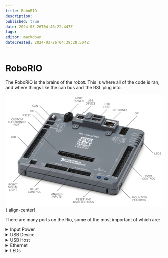 ```yaml
---
title: RoboRIO
description: 
published: true
date: 2024-03-26T04:46:22.447Z
tags: 
editor: markdown
dateCreated: 2024-03-26T04:39:28.504Z
---
```


# RoboRIO
The RoboRIO is the brains of the robot. This is where all of the code is ran, and where things like the can bus and the RSL plug into.

![rio.png](/rio.png){.align-center}


There are many ports on the Rio, some of the most important of which are:

<details>
  <summary>Input Power</summary>
  This is how you power the Rio. It needs (insert V and A) power, and should be powered either off of the VRM or one of the low power slots on the PDH. To insert wires into this terminal, you have to get a very small flathead screwdriver and unscrew the screws on the side of the terminal until you can insert the wires through the top. Then, screw these screws back in until they are tight and the wires don't come out when pulled.
</details>

<details>
  <summary>USB Device</summary>
  This is a USB-B port, and can be used to connect to the Rio. This can be used as an alternative to ethernet when trying to connect
</details>

<details>
  <summary>USB Host</summary>
  These are both USB-A ports, and are used to plug in peripherals to the Rio. These are most commonly things like USB cameras, and flash drives for collecting logs.
</details>

<details>
  <summary>Ethernet</summary>
  This ethernet port is what you usually use to communicate with the Rio. this is usually plugged in to the ethernet switch, but can also be plugged in directly to the radio if there are no other ethernet devices on the robot.
</details>

<details>
  <summary>LEDs</summary>
  These LEDs can be used to see the status of the Rio, which can be found [here](https://docs.wpilib.org/en/stable/docs/hardware/hardware-basics/status-lights-ref.html)
</details>